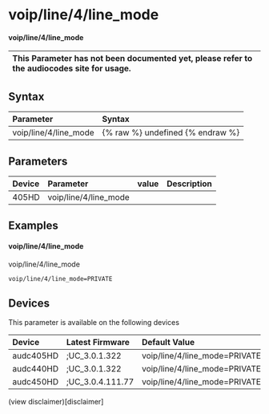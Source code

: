 ﻿---
description: voip/line/4/line_mode
search: false
---

# voip/line/4/line_mode

#### voip/line/4/line_mode


| This Parameter has not been documented yet, please refer to the audiocodes site for usage.  |
| :--- |

## Syntax
| Parameter | Syntax |
| :--- | :--- |
|voip/line/4/line_mode | {% raw %} undefined {% endraw %} |

## Parameters
|Device|Parameter|value|Description|
|:---|:---|:---|:---|
| 405HD | voip/line/4/line_mode |  |  |

## Examples
#### voip/line/4/line_mode

voip/line/4/line_mode

```
voip/line/4/line_mode=PRIVATE
```

## Devices
This parameter is available on the following devices

| Device | Latest Firmware | Default Value |
|:---|:---|:---|
| audc405HD | ;UC_3.0.1.322 | voip/line/4/line_mode=PRIVATE 
| audc440HD | ;UC_3.0.1.322 | voip/line/4/line_mode=PRIVATE 
| audc450HD | ;UC_3.0.4.111.77 | voip/line/4/line_mode=PRIVATE 

(view disclaimer)[disclaimer]
